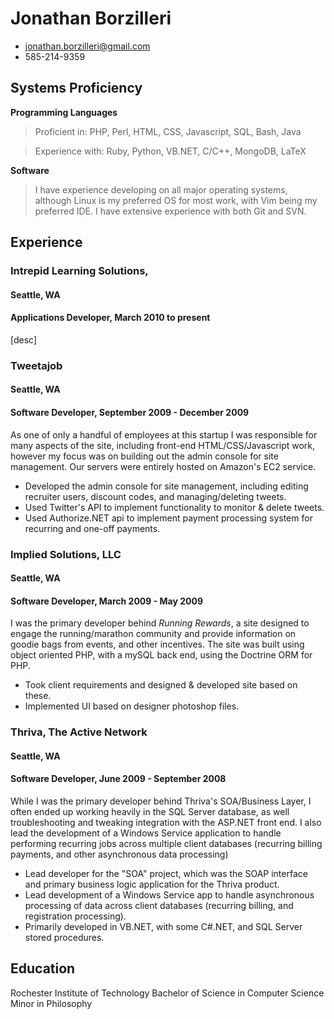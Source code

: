 # Jonathan Borzilleri

 * <jonathan.borzilleri@gmail.com>
 * 585-214-9359

## Systems Proficiency

**Programming Languages**

 > Proficient in: PHP, Perl, HTML, CSS, Javascript, SQL, Bash, Java

 > Experience with: Ruby, Python, VB.NET, C/C++, MongoDB, LaTeX

**Software**

 > I have experience developing on all major operating systems, although Linux is my preferred OS for most work, with Vim being my preferred IDE. I have extensive experience with both Git and SVN.
 
## Experience

### Intrepid Learning Solutions, 
#### Seattle, WA
#### Applications Developer, March 2010 to present

[desc]

### Tweetajob
#### Seattle, WA
#### Software Developer, September 2009 - December 2009

As one of only a handful of employees at this startup I was responsible for many aspects of the site, including front-end HTML/CSS/Javascript work, however my focus was on building out the admin console for site management. Our servers were entirely hosted on Amazon's EC2 service.

 * Developed the admin console for site management, including editing recruiter users, discount codes, and managing/deleting tweets.
 * Used Twitter's API to implement functionality to monitor & delete tweets.
 * Used Authorize.NET api to implement payment processing system for recurring
 and one-off payments.
 
### Implied Solutions, LLC
#### Seattle, WA
#### Software Developer, March 2009 - May 2009

I was the primary developer behind *Running Rewards*, a site designed to engage the running/marathon community and provide information on goodie bags from events, and other incentives. The site was built using object oriented PHP, with a mySQL back end, using the Doctrine ORM for PHP.

 * Took client requirements and designed & developed site based on these.
 * Implemented UI based on designer photoshop files.
 
### Thriva, The Active Network
#### Seattle, WA
#### Software Developer, June 2009 - September 2008

While I was the primary developer behind Thriva's SOA/Business Layer, I often ended up working heavily in the SQL Server database, as well troubleshooting and tweaking integration with the ASP.NET front end. I also lead the development of a Windows Service application to handle performing recurring jobs across multiple client databases (recurring billing payments, and other asynchronous data processing)

 * Lead developer for the "SOA" project, which was the SOAP interface and primary business logic application for the Thriva product.
 * Lead development of a Windows Service app to handle asynchronous processing of data across client databases (recurring billing, and registration processing).
 * Primarily developed in VB.NET, with some C#.NET, and SQL Server stored procedures.

## Education

Rochester Institute of Technology
Bachelor of Science in Computer Science
Minor in Philosophy
